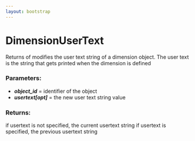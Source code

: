 ```yaml
---
layout: bootstrap
---
```


# DimensionUserText

Returns of modifies the user text string of a dimension object. The user
        text is the string that gets printed when the dimension is defined
          

### Parameters:

- ***object_id*** = identifier of the object
- ***usertext[opt]*** = the new user text string value
        

### Returns:


if usertext is not specified, the current usertext string
if usertext is specified, the previous usertext string
        



